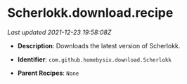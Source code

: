 # Scherlokk.download.recipe

_Last updated 2021-12-23 19:58:08Z_

- **Description**: Downloads the latest version of Scherlokk.

- **Identifier**: `com.github.homebysix.download.Scherlokk`

- **Parent Recipes**: `None`